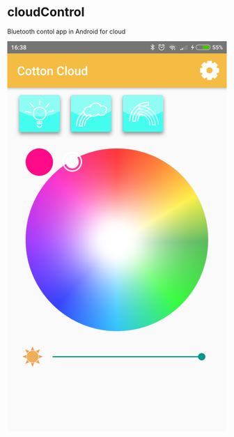 # cloudControl
Bluetooth contol app in Android for cloud 

![screenshot](https://github.com/qbabor4/cloudControl/blob/master/app_pictures/Screenshot_2018-09-02-16-38-13-706_com.example.cloud.png)
